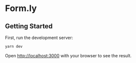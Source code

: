 # Form.ly

## Getting Started

First, run the development server:

```bash
yarn dev
```

Open [http://localhost:3000](http://localhost:3000) with your browser to see the result.
